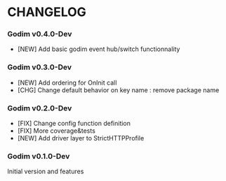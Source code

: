 # CHANGELOG

### Godim v0.4.0-Dev
- [NEW] Add basic godim event hub/switch functionnality

### Godim v0.3.0-Dev
- [NEW] Add ordering for OnInit call
- [CHG] Change default behavior on key name : remove package name

### Godim v0.2.0-Dev
- [FIX] Change config function definition
- [FIX] More coverage&tests
- [NEW] Add driver layer to StrictHTTPProfile

### Godim v0.1.0-Dev
Initial version and features
